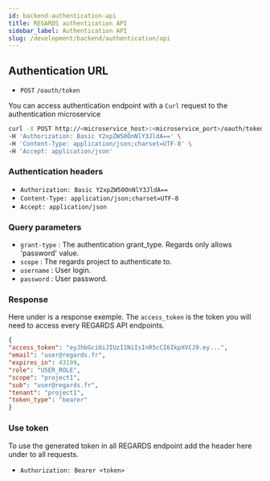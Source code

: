```yaml
---
id: backend-authentication-api
title: REGARDS authentication API
sidebar_label: Authentication API
slug: /development/backend/authentication/api
---
```




## Authentication URL

* `POST` `/oauth/token`

You can access authentication endpoint with a `Curl` request to the authentication microservice
```bash
curl -X POST http://<microservice_host>:<microservice_port>/oauth/token?grant_type=password&scope=<project>&username=<login>&password=<password> \ 
-H 'Authorization: Basic Y2xpZW50OnNlY3JldA==' \ 
-H 'Content-Type: application/json;charset=UTF-8' \ 
-H 'Accept: application/json'
```

### Authentication headers

* `Authorization: Basic Y2xpZW50OnNlY3JldA==`
* `Content-Type: application/json;charset=UTF-8`
* `Accept: application/json`

### Query parameters

* `grant-type` : The authentication grant_type. Regards only allows 'password' value.
* `scope` : The regards project to authenticate to.
* `username` : User login.
* `password` : User password.


### Response

Here under is a response exemple. The `access_token` is the token you will need to access every REGARDS API endpoints.

```json
{
"access_token": "eyJhbGciOiJIUzI1NiIsInR5cCI6IkpXVCJ9.ey...",
"email": "user@regards.fr",
"expires_in": 43199,
"role": "USER_ROLE",
"scope": "project1",
"sub": "user@regards.fr",
"tenant": "project1",
"token_type": "bearer"
}
```

### Use token

To use the generated token in all REGARDS endpoint add the header here under to all requests.

* `Authorization: Bearer <token>`


